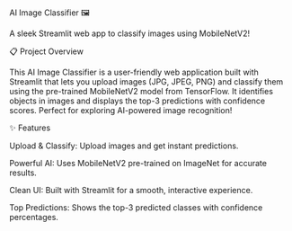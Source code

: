 AI Image Classifier 🖼️

A sleek Streamlit web app to classify images using MobileNetV2!



📋 Project Overview

This AI Image Classifier is a user-friendly web application built with Streamlit that lets you upload images (JPG, JPEG, PNG) and classify them using the pre-trained MobileNetV2 model from TensorFlow. It identifies objects in images and displays the top-3 predictions with confidence scores. Perfect for exploring AI-powered image recognition!



✨ Features





Upload & Classify: Upload images and get instant predictions.



Powerful AI: Uses MobileNetV2 pre-trained on ImageNet for accurate results.



Clean UI: Built with Streamlit for a smooth, interactive experience.



Top Predictions: Shows the top-3 predicted classes with confidence percentages.
